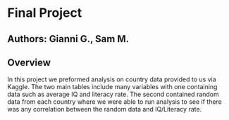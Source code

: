 # Final Project
## Authors: Gianni G., Sam M.
## Overview
  In this project we preformed analysis on country data provided to us via Kaggle. The two main tables include many variables with one containing data such as average IQ and literacy rate. The second contained random data from each country where we were able to run analysis to see if there was any correlation between the random data and IQ/Literacy rate.
